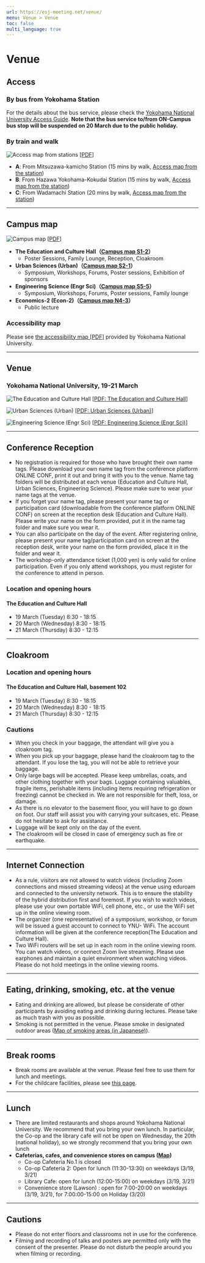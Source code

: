 ```yaml
---
url: https://esj-meeting.net/venue/
menu: Venue > Venue
toc: false
multi_language: true
---
```


# Venue

## Access

### By bus from Yokohama Station

For the details about the bus service, please check the [Yokohama National University Access Guide](https://www.ynu.ac.jp/english/about/access/access/).
**Note that the bus service to/from ON-Campus bus stop will be suspended on 20 March due to the public holiday.**

### By train and walk

![Access map from stations](https://esj-meeting.net/wp-content/uploads/2024/02/neighbourhood_map_en.jpg)
[[PDF](https://esj-meeting.net/wp-content/uploads/2024/02/neighbourhood_map_en.pdf)]

* **A**: From Mitsuzawa-kamicho Station (15 mins by walk, [Access map from the station](https://www.ynu.ac.jp/english/about/access/train_front/))
* **B**: From Hazawa Yokohama-Kokudai Station (15 mins by walk, [Access map from the station](https://www.ynu.ac.jp/english/about/access/train_westnorth/))
* **C**: From Wadamachi Station (20 mins by walk, [Access map from the station](https://www.ynu.ac.jp/english/about/access/bus/train_south/))

-------------------------------------------------------------------------------

## Campus map

![Campus map](https://esj-meeting.net/wp-content/uploads/2024/02/campus_map_en.jpg)
[[PDF](https://esj-meeting.net/wp-content/uploads/2024/02/campus_map_en.pdf)]

* **The Education and Culture Hall（[Campus map S1-2](https://www.ynu.ac.jp/english/about/access/map/)）**
    * Poster Sessions, Family Lounge, Reception, Cloakroom
* **Urban Sciences (Urban)（[Campus map S2-1](https://www.ynu.ac.jp/english/about/access/map/)）**
    * Symposium, Workshops, Forums, Poster sessions, Exhibition of sponsors
* **Engineering Science (Engr Sci)（[Campus map S5-5](https://www.ynu.ac.jp/english/about/access/map/)）**
    * Symposium, Workshops, Forums, Poster sessions, Family lounge
* **Economics-2 (Econ-2)（[Campus map N4-3](https://www.ynu.ac.jp/english/about/access/map/)）**
    * Public lecture

### Accessibility map

Please see [the accessibility map [PDF]](https://www.ynu.ac.jp/english/about/access/access/pdf/YNU_barrierfree_map.pdf) provided by Yokohama National University.

-------------------------------------------------------------------------------

## Venue

### Yokohama National University, 19-21 March

![The Education and Culture Hall](https://esj-meeting.net/wp-content/uploads/2024/02/venue_1_en.jpg)
[[PDF: The Education and Culture Hall](https://esj-meeting.net/wp-content/uploads/2024/02/venue_1_en.pdf)]

![Urban Sciences (Urban)](https://esj-meeting.net/wp-content/uploads/2024/02/venue_2_en.jpg)
[[PDF: Urban Sciences (Urban)](https://esj-meeting.net/wp-content/uploads/2024/02/venue_2_en.pdf)]

![Engineering Science (Engr Sci)](https://esj-meeting.net/wp-content/uploads/2024/02/venue_3_en.jpg)
[[PDF: Engineering Science (Engr Sci)](https://esj-meeting.net/wp-content/uploads/2024/02/venue_3_en.pdf)]

-------------------------------------------------------------------------------

## Conference Reception

* No registration is required for those who have brought their own name tags. Please download your own name tag from the conference platform ONLINE CONF, print it out and bring it with you to the venue. Name tag folders will be distributed at each venue (Education and Culture Hall, Urban Sciences, Engineering Science). Please make sure to wear your name tags at the venue.
* If you forget your name tag, please present your name tag or participation card (downloadable from the conference platform ONLINE CONF) on screen at the reception desk (Education and Culture Hall). Please write your name on the form provided, put it in the name tag folder and make sure you wear it.
* You can also participate on the day of the event. After registering online, please present your name tag/participation card on screen at the reception desk, write your name on the form provided, place it in the folder and wear it.
* The workshop-only attendance ticket (1,000 yen) is only valid for online participation. Even if you only attend workshops, you must register for the conference to attend in person.

### Location and opening hours

#### The Education and Culture Hall

* 19 March (Tuesday) 8:30 - 18:15
* 20 March (Wednesday) 8:30 - 18:15
* 21 March (Thursday) 8:30 - 12:15

-------------------------------------------------------------------------------

## Cloakroom

### Location and opening hours

#### The Education and Culture Hall, basement 102

* 19 March (Tuesday) 8:30 - 18:15
* 20 March (Wednesday) 8:30 - 18:15
* 21 March (Thursday) 8:30 - 12:15

### Cautions

* When you check in your baggage, the attendant will give you a cloakroom tag.
* When you pick up your baggage, please hand the cloakroom tag to the attendant. If you lose the tag, you will not be able to retrieve your baggage.
* Only large bags will be accepted. Please keep umbrellas, coats, and other clothing together with your bags. Luggage containing valuables, fragile items, perishable items (including items requiring refrigeration or freezing) cannot be checked in. We are not responsible for theft, loss, or damage.
* As there is no elevator to the basement floor, you will have to go down on foot. Our staff will assist you with carrying your suitcases, etc. Please do not hesitate to ask for assistance.
* Luggage will be kept only on the day of the event.
* The cloakroom will be closed in case of emergency such as fire or earthquake.

-------------------------------------------------------------------------------

## Internet Connection

* As a rule, visitors are not allowed to watch videos (including Zoom connections and missed streaming videos) at the venue using eduroam and connected to the university network. This is to ensure the stability of the hybrid distribution first and foremost. If you wish to watch videos, please use your own portable WiFi, cell phone, etc., or use the WiFi set up in the online viewing room.
* The organizer (one representative) of a symposium, workshop, or forum will be issued a guest account to connect to YNU- WiFi. The account information will be given at the conference reception(The Education and Culture Hall).
* Two WiFi routers will be set up in each room in the online viewing room. You can watch videos, or connect Zoom live streaming. Please use earphones and maintain a quiet environment when watching videos. Please do not hold meetings in the online viewing rooms.

-------------------------------------------------------------------------------

## Eating, drinking, smoking, etc. at the venue

* Eating and drinking are allowed, but please be considerate of other participants by avoiding eating and drinking during lectures. Please take as much trash with you as possible.
* Smoking is not permitted in the venue. Please smoke in designated outdoor areas ([Map of smoking areas (in Japanese)](https://www.ynu.ac.jp/campus/attention/smoking.html)).

-------------------------------------------------------------------------------

## Break rooms

* Break rooms are available at the venue. Please feel free to use them for lunch and meetings.
* For the childcare facilities, please see [this page](childcare_facilities).

-------------------------------------------------------------------------------

## Lunch

* There are limited restaurants and shops around Yokohama National University. We recommend that you bring your own lunch. In particular, the Co-op and the library café will not be open on Wednesday, the 20th (national holiday), so we strongly recommend that you bring your own lunch
* **Cafeterias, cafes, and convenience stores on campus ([Map](https://esj-meeting.net/wp-content/uploads/2024/02/campus_map_en.pdf))**
    * Co-op Cafeteria No.1 is closed
    * Co-op Cafeteria 2: Open for lunch (11:30-13:30) on weekdays (3/19, 3/21)
    * Library Cafe: open for lunch (12:00-15:00) on weekdays (3/19, 3/21)
    * Convenience store (Lawson) : open for 7:00-20:00 on weekdays (3/19, 3/21), for 7:00:00-15:00 on Holiday (3/20)

-------------------------------------------------------------------------------

## Cautions

* Please do not enter floors and classrooms not in use for the conference.
* Filming and recording of talks and posters are permitted only with the consent of the presenter. Please do not disturb the people around you when filming or recording.
